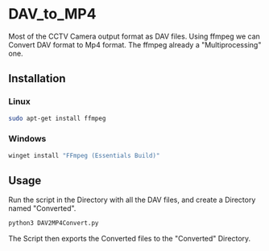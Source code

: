 # DAV_to_MP4
 Most of the CCTV Camera output format as DAV files. Using ffmpeg we can Convert DAV format to Mp4 format. The ffmpeg already a "Multiprocessing" one.


## Installation

### Linux

```bash
sudo apt-get install ffmpeg
```

### Windows

```bash
winget install "FFmpeg (Essentials Build)"
```

## Usage

Run the script in the Directory with all the DAV files, and create a Directory named "Converted".

```bash
python3 DAV2MP4Convert.py
```

The Script then exports the Converted files to the "Converted" Directory.

